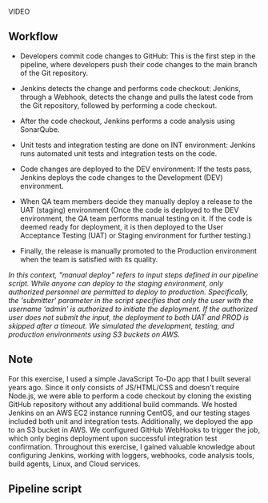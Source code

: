 VIDEO

## Workflow

+ Developers commit code changes to GitHub: This is the first step in the pipeline, where developers push their code changes to the main branch of the Git repository.

+ Jenkins detects the change and performs code checkout: Jenkins, through a Webhook, detects the change and pulls the latest code from the Git repository, followed by performing a code checkout.

+ After the code checkout, Jenkins performs a code analysis using SonarQube.

+ Unit tests and integration testing are done on INT environment: Jenkins runs automated unit tests and integration tests on the code.

+ Code changes are deployed to the DEV environment: If the tests pass, Jenkins deploys the code changes to the Development (DEV) environment.

+ When QA team members decide they manually deploy a release to the UAT (staging) environment (Once the code is deployed to the DEV environment, the QA team performs manual testing on it. If the code is deemed ready for deployment, it is then deployed to the User Acceptance Testing (UAT) or Staging environment for further testing.)

+ Finally, the release is manually promoted to the Production environment when the team is satisfied with its quality.

<i>In this context, "manual deploy" refers to input steps defined in our pipeline script. While anyone can deploy to the staging environment, only authorized personnel are permitted to deploy to production. Specifically, the 'submitter' parameter in the script specifies that only the user with the username 'admin' is authorized to initiate the deployment. If the authorized user does not submit the input, the deployment to both UAT and PROD is skipped after a timeout. We simulated the development, testing, and production environments using S3 buckets on AWS.</i>

## Note

For this exercise, I used a simple JavaScript To-Do app that I built several years ago. Since it only consists of JS/HTML/CSS and doesn't require Node.js, we were able to perform a code checkout by cloning the existing GitHub repository without any additional build commands. We hosted Jenkins on an AWS EC2 instance running CentOS, and our testing stages included both unit and integration tests. Additionally, we deployed the app to an S3 bucket in AWS. We configured GitHub WebHooks to trigger the job, which only begins deployment upon successful integration test confirmation. Throughout this exercise, I gained valuable knowledge about configuring Jenkins, working with loggers, webhooks, code analysis tools, build agents, Linux, and Cloud services.

## Pipeline script

```
```
